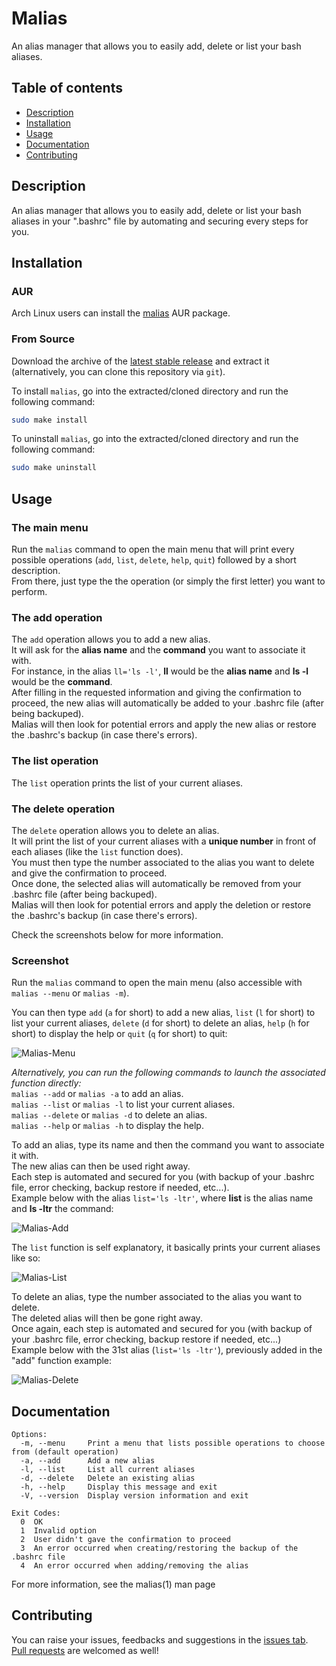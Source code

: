 # Malias

An alias manager that allows you to easily add, delete or list your bash aliases.

## Table of contents

- [Description](#description)
- [Installation](#installation)
- [Usage](#usage)
- [Documentation](#documentation)
- [Contributing](#contributing)

## Description

An alias manager that allows you to easily add, delete or list your bash aliases in your ".bashrc" file by automating and securing every steps for you.

## Installation

### AUR

Arch Linux users can install the [malias](https://aur.archlinux.org/packages/malias "malias AUR package") AUR package.

### From Source

Download the archive of the [latest stable release](https://github.com/Antiz96/malias/releases/latest) and extract it (alternatively, you can clone this repository via `git`).

To install `malias`, go into the extracted/cloned directory and run the following command:

```bash
sudo make install
```

To uninstall `malias`, go into the extracted/cloned directory and run the following command:

```bash
sudo make uninstall
```

## Usage

### The main menu

Run the `malias` command to open the main menu that will print every possible operations (`add`, `list`, `delete`, `help`, `quit`) followed by a short description.  
From there, just type the the operation (or simply the first letter) you want to perform.

### The add operation

The `add` operation allows you to add a new alias.  
It will ask for the **alias name** and the **command** you want to associate it with.  
For instance, in the alias `ll='ls -l'`, **ll** would be the **alias name** and **ls -l** would be the **command**.  
After filling in the requested information and giving the confirmation to proceed, the new alias will automatically be added to your .bashrc file (after being backuped).  
Malias will then look for potential errors and apply the new alias or restore the .bashrc's backup (in case there's errors).

### The list operation

The `list` operation prints the list of your current aliases.

### The delete operation  

The `delete` operation allows you to delete an alias.  
It will print the list of your current aliases with a **unique number** in front of each aliases (like the `list` function does).  
You must then type the number associated to the alias you want to delete and give the confirmation to proceed.  
Once done, the selected alias will automatically be removed from your .bashrc file (after being backuped).  
Malias will then look for potential errors and apply the deletion or restore the .bashrc's backup (in case there's errors).

Check the screenshots below for more information.

### Screenshot

Run the `malias` command to open the main menu (also accessible with `malias --menu` or `malias -m`).

You can then type `add` (`a` for short) to add a new alias, `list` (`l` for short) to list your current aliases, `delete` (`d` for short) to delete an alias, `help` (`h` for short) to display the help or `quit` (`q` for short) to quit:

![Malias-Menu](https://user-images.githubusercontent.com/53110319/166229747-45705537-e3ac-413c-9d3d-ba3d0a541a83.png)

*Alternatively, you can run the following commands to launch the associated function directly:*  
`malias --add` or `malias -a` to add an alias.  
`malias --list` or `malias -l` to list your current aliases.  
`malias --delete` or `malias -d` to delete an alias.  
`malias --help` or `malias -h` to display the help.

To add an alias, type its name and then the command you want to associate it with.  
The new alias can then be used right away.  
Each step is automated and secured for you (with backup of your .bashrc file, error checking, backup restore if needed, etc...).  
Example below with the alias `list='ls -ltr'`, where **list** is the alias name and **ls -ltr** the command:

![Malias-Add](https://user-images.githubusercontent.com/53110319/166231323-42a1a89d-3bc5-4cd3-93a0-abe16b5c1def.png)

The `list` function is self explanatory, it basically prints your current aliases like so:

![Malias-List](https://user-images.githubusercontent.com/53110319/166232292-aa5b2d15-683d-4535-ab07-576bfb6c05cf.png)

To delete an alias, type the number associated to the alias you want to delete.  
The deleted alias will then be gone right away.  
Once again, each step is automated and secured for you (with backup of your .bashrc file, error checking, backup restore if needed, etc...)  
Example below with the 31st alias (`list='ls -ltr'`), previously added in the "add" function example:

![Malias-Delete](https://user-images.githubusercontent.com/53110319/166232379-be5b619e-2d8f-4d09-8f71-c87c9a43e550.png)

## Documentation

```text
Options:
  -m, --menu     Print a menu that lists possible operations to choose from (default operation)
  -a, --add      Add a new alias
  -l, --list     List all current aliases
  -d, --delete   Delete an existing alias
  -h, --help     Display this message and exit
  -V, --version  Display version information and exit

Exit Codes:
  0  OK
  1  Invalid option
  2  User didn't gave the confirmation to proceed
  3  An error occurred when creating/restoring the backup of the .bashrc file
  4  An error occurred when adding/removing the alias
```

For more information, see the malias(1) man page

## Contributing

You can raise your issues, feedbacks and suggestions in the [issues tab](https://github.com/Antiz96/malias/issues).  
[Pull requests](https://github.com/Antiz96/malias/pulls) are welcomed as well!
